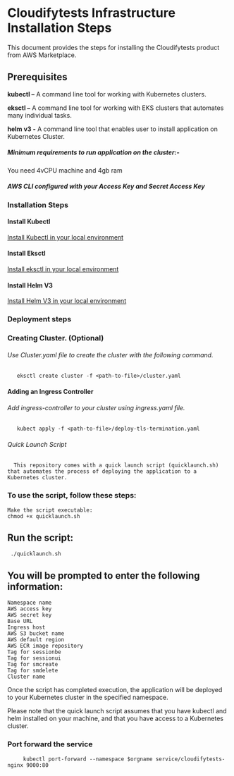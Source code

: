 # Cloudifytests Infrastructure Installation Steps


This document provides the steps for installing the Cloudifytests product from AWS Marketplace.

## Prerequisites
**kubectl –** A command line tool for working with Kubernetes clusters.

**eksctl –** A command line tool for working with EKS clusters that automates many individual tasks.

**helm v3 -** A command line tool that enables user to install application on Kubernetes Cluster.

##### Minimum requirements to run application on the cluster:-

   You need 4vCPU machine and 4gb ram
   
##### AWS CLI configured with your Access Key and Secret Access Key

### Installation Steps
   
#### Install Kubectl
[Install Kubectl in your local environment](https://kubernetes.io/docs/tasks/tools/)

#### Install Eksctl
[Install eksctl in your local environment](https://docs.aws.amazon.com/eks/latest/userguide/eksctl.html)

#### Install Helm V3

[Install Helm V3 in your local environment](https://helm.sh/docs/intro/install/)


### Deployment steps

       
### Creating Cluster. (Optional)

###### Use Cluster.yaml file to create the cluster with the following command.

       eksctl create cluster -f <path-to-file>/cluster.yaml
             
       
#### Adding an Ingress Controller
      
###### Add ingress-controller to your cluster using ingress.yaml file.

       kubect apply -f <path-to-file>/deploy-tls-termination.yaml 
       

       
###### Quick Launch Script
      This repository comes with a quick launch script (quicklaunch.sh) that automates the process of deploying the application to a Kubernetes cluster.

### To use the script, follow these steps:

    Make the script executable:
    chmod +x quicklaunch.sh
## Run the script:

     ./quicklaunch.sh
## You will be prompted to enter the following information:

    Namespace name
    AWS access key
    AWS secret key
    Base URL
    Ingress host
    AWS S3 bucket name
    AWS default region
    AWS ECR image repository
    Tag for sessionbe
    Tag for sessionui
    Tag for smcreate
    Tag for smdelete
    Cluster name


Once the script has completed execution, the application will be deployed to your Kubernetes cluster in the specified namespace.

Please note that the quick launch script assumes that you have kubectl and helm installed on your machine, and that you have access to a Kubernetes cluster.


 
### Port forward the service 
   
         kubectl port-forward --namespace $orgname service/cloudifytests-nginx 9000:80
   
